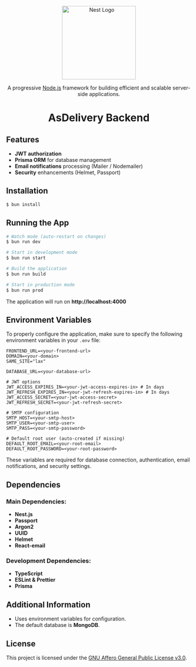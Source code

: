 <p align="center">
  <a href="http://nestjs.com/" target="_blank">
    <img src="https://nestjs.com/img/logo-small.svg" width="200" alt="Nest Logo" />
  </a>
</p>
<p align="center">A progressive <a href="http://nodejs.org" target="_blank">Node.js</a> framework for building efficient and scalable server-side applications.</p>

<h1 align="center">AsDelivery Backend</h1>

## Features

- **JWT authorization**
- **Prisma ORM** for database management
- **Email notifications** processing (Mailer / Nodemailer)
- **Security** enhancements (Helmet, Passport)

## Installation

```bash
$ bun install
```

## Running the App

```bash
# Watch mode (auto-restart on changes)
$ bun run dev

# Start in development mode
$ bun run start

# Build the application
$ bun run build

# Start in production mode
$ bun run prod
```

The application will run on **http://localhost:4000**

## Environment Variables

To properly configure the application, make sure to specify the following environment variables in your `.env` file:

```env
FRONTEND_URL=<your-frontend-url>
DOMAIN=<your-domain>
SAME_SITE="lax"

DATABASE_URL=<your-database-url>

# JWT options
JWT_ACCESS_EXPIRES_IN=<your-jwt-access-expires-in> # In days
JWT_REFRESH_EXPIRES_IN=<your-jwt-refresh-expires-in> # In days
JWT_ACCESS_SECRET=<your-jwt-access-secret>
JWT_REFRESH_SECRET=<your-jwt-refresh-secret>

# SMTP configuration
SMTP_HOST=<your-smtp-host>
SMTP_USER=<your-smtp-user>
SMTP_PASS=<your-smtp-password>

# Default root user (auto-created if missing)
DEFAULT_ROOT_EMAIL=<your-root-email>
DEFAULT_ROOT_PASSWORD=<your-root-password>
```

These variables are required for database connection, authentication, email notifications, and security settings.

## Dependencies

### Main Dependencies:

- **Nest.js**
- **Passport**
- **Argon2**
- **UUID**
- **Helmet**
- **React-email**

### Development Dependencies:

- **TypeScript**
- **ESLint & Prettier**
- **Prisma**

## Additional Information

- Uses environment variables for configuration.
- The default database is **MongoDB**.

## License

This project is licensed under the [GNU Affero General Public License v3.0](../LICENSE).

